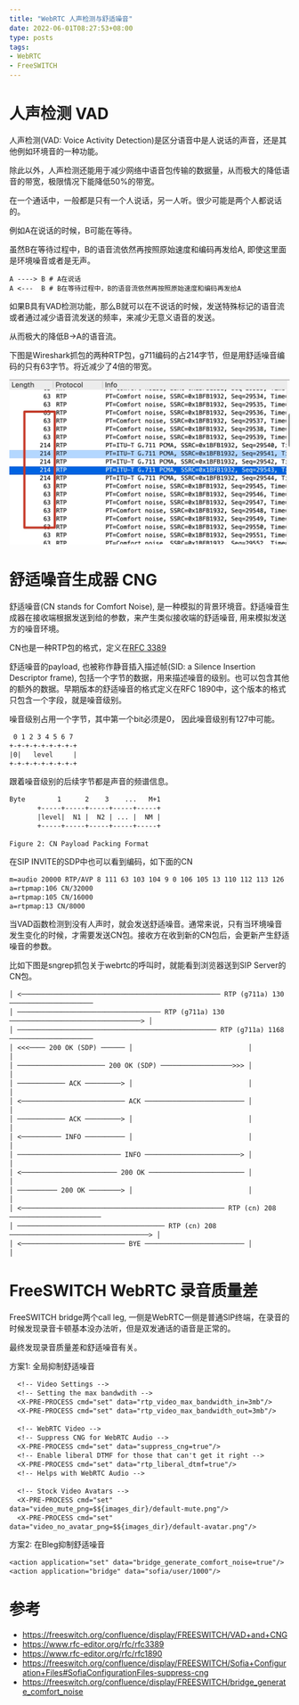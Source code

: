 ```yaml
---
title: "WebRTC 人声检测与舒适噪音"
date: 2022-06-01T08:27:53+08:00
type: posts
tags:
- WebRTC
- FreeSWITCH
---
```


# 人声检测 VAD

人声检测(VAD: Voice Activity Detection)是区分语音中是人说话的声音，还是其他例如环境音的一种功能。

除此以外，人声检测还能用于减少网络中语音包传输的数据量，从而极大的降低语音的带宽，极限情况下能降低50%的带宽。

在一个通话中，一般都是只有一个人说话，另一人听。很少可能是两个人都说话的。

例如A在说话的时候，B可能在等待。 

虽然B在等待过程中，B的语音流依然再按照原始速度和编码再发给A, 即使这里面是环境噪音或者是无声。

```log
A ----> B # A在说话
A <---  B # B在等待过程中，B的语音流依然再按照原始速度和编码再发给A
```

如果B具有VAD检测功能，那么B就可以在不说话的时候，发送特殊标记的语音流或者通过减少语音流发送的频率，来减少无意义语音的发送。 

从而极大的降低B->A的语音流。

下图是Wireshark抓包的两种RTP包，g711编码的占214字节，但是用舒适噪音编码的只有63字节。将近减少了4倍的带宽。

![](/images/Xnip2022-06-01_14-08-05.jpg)

# 舒适噪音生成器 CNG

舒适噪音(CN stands for Comfort Noise), 是一种模拟的背景环境音。舒适噪音生成器在接收端根据发送到给的参数，来产生类似接收端的舒适噪音, 用来模拟发送方的噪音环境。

CN也是一种RTP包的格式，定义在[RFC 3389](https://www.rfc-editor.org/rfc/rfc3389)

舒适噪音的payload, 也被称作静音插入描述帧(SID: a Silence Insertion Descriptor frame), 包括一个字节的数据，用来描述噪音的级别。也可以包含其他的额外的数据。早期版本的舒适噪音的格式定义在RFC 1890中，这个版本的格式只包含一个字段，就是噪音级别。

噪音级别占用一个字节，其中第一个bit必须是0， 因此噪音级别有127中可能。

```
 0 1 2 3 4 5 6 7
+-+-+-+-+-+-+-+-+
|0|   level     |
+-+-+-+-+-+-+-+-+
```

跟着噪音级别的后续字节都是声音的频谱信息。

```
Byte        1      2    3    ...   M+1
       +-----+-----+-----+-----+-----+
       |level|  N1 |  N2 | ... |  NM |
       +-----+-----+-----+-----+-----+

Figure 2: CN Payload Packing Format
```

在SIP INVITE的SDP中也可以看到编码，如下面的CN

```
m=audio 20000 RTP/AVP 8 111 63 103 104 9 0 106 105 13 110 112 113 126
a=rtpmap:106 CN/32000
a=rtpmap:105 CN/16000
a=rtpmap:13 CN/8000
```

当VAD函数检测到没有人声时，就会发送舒适噪音。通常来说，只有当环境噪音发生变化的时候，才需要发送CN包。接收方在收到新的CN包后，会更新产生舒适噪音的参数。

比如下图是sngrep抓包关于webrtc的呼叫时，就能看到浏览器送到SIP Server的CN包。

```
│ <────────────────────────────────────────────────── RTP (g711a) 130 ─────────────────────
│ ──────────────────────────────────── RTP (g711a) 130 ─────────────────────────────────> │
│ ────────────────────────────────────────────────── RTP (g711a) 1168 ─────────────────────
│ <<<──── 200 OK (SDP) ────── │                             │                             │
│ ────────────────────── 200 OK (SDP) ──────────────────>>> │                             │
│ ──────────── ACK ─────────> │                             │                             │
│ <────────────────────────── ACK ───────────────────────── │                             │
│ ──────────── ACK ─────────> │                             │                             │
│ <────────── INFO ────────── │                             │                             │
│ ────────────────────────── INFO ────────────────────────> │                             │
│ <──────────────────────── 200 OK ──────────────────────── │                             │
│ ────────── 200 OK ────────> │                             │                             │
│ <─────────────────────────────────────────────────── RTP (cn) 208 ───────────────────────
│ ───────────────────────────────────── RTP (cn) 208 ───────────────────────────────────> │
│ <────────────────────────── BYE ───────────────────────── │                             │
```

# FreeSWITCH WebRTC 录音质量差

FreeSWITCH bridge两个call leg, 一侧是WebRTC一侧是普通SIP终端，在录音的时候发现录音卡顿基本没办法听，但是双发通话的语音是正常的。

最终发现录音质量差和舒适噪音有关。

方案1: 全局抑制舒适噪音

```
  <!-- Video Settings -->
  <!-- Setting the max bandwdith -->
  <X-PRE-PROCESS cmd="set" data="rtp_video_max_bandwidth_in=3mb"/>
  <X-PRE-PROCESS cmd="set" data="rtp_video_max_bandwidth_out=3mb"/>

  <!-- WebRTC Video -->
  <!-- Suppress CNG for WebRTC Audio -->
  <X-PRE-PROCESS cmd="set" data="suppress_cng=true"/>
  <!-- Enable liberal DTMF for those that can't get it right -->
  <X-PRE-PROCESS cmd="set" data="rtp_liberal_dtmf=true"/>
  <!-- Helps with WebRTC Audio -->

  <!-- Stock Video Avatars -->
  <X-PRE-PROCESS cmd="set" data="video_mute_png=$${images_dir}/default-mute.png"/>
  <X-PRE-PROCESS cmd="set" data="video_no_avatar_png=$${images_dir}/default-avatar.png"/>
```

方案2: 在Bleg抑制舒适噪音

```
<action application="set" data="bridge_generate_comfort_noise=true"/>
<action application="bridge" data="sofia/user/1000"/>
```

# 参考

- https://freeswitch.org/confluence/display/FREESWITCH/VAD+and+CNG
- https://www.rfc-editor.org/rfc/rfc3389
- https://www.rfc-editor.org/rfc/rfc1890
- https://freeswitch.org/confluence/display/FREESWITCH/Sofia+Configuration+Files#SofiaConfigurationFiles-suppress-cng
- https://freeswitch.org/confluence/display/FREESWITCH/bridge_generate_comfort_noise
